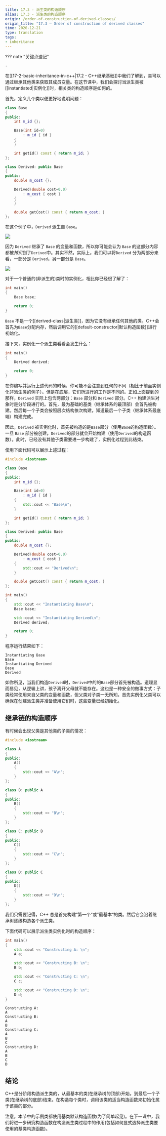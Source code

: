 ```yaml
---
title: 17.3 - 派生类的构造顺序
alias: 17.3 - 派生类的构造顺序
origin: /order-of-construction-of-derived-classes/
origin_title: "17.3 — Order of construction of derived classes"
time: 2020-12-21
type: translation
tags:
- inheritance
---
```


??? note "关键点速记"
	
	-

在[[17-2-basic-inheritance-in-c++|17.2 - C++继承基础]]中我们了解到，类可以通过继承其他类来获取其成员变量。在这节课中，我们会探讨当派生类被[[instantiated|实例化]]时，相关类的构造顺序是如何的。

首先，定义几个类以便更好地说明问题：
```cpp
class Base
{
public:
    int m_id {};

    Base(int id=0)
        : m_id { id }
    {
    }

    int getId() const { return m_id; }
};

class Derived: public Base
{
public:
    double m_cost {};

    Derived(double cost=0.0)
        : m_cost { cost }
    {
    }

    double getCost() const { return m_cost; }
};
```


在这个例子中，`Derived` 派生自 `Base`。

![](https://www.learncpp.com/images/CppTutorial/Section11/DerivedBase.gif)

因为 `Derived` 继承了 `Base` 的变量和函数，所以你可能会认为 `Base` 的这部分内容都被*拷贝*到了`Derived`中。其实不然，实际上，我们可以将`Derived` 分为两部分来看，一部分是 `Derived`，另一部分是 `Base`。

![](https://www.learncpp.com/images/CppTutorial/Section11/DerivedBaseCombined.gif)


对于一个普通的(非派生的)类时的实例化，相比你已经很了解了：

```cpp
int main()
{
    Base base;

    return 0;
}
```


`Base` 不是一个[[derived-class|派生类]]，因为它没有继承任何其他的类。C++会首先为`Base`分配内存，然后调用它的[[default-constructor|默认构造函数]]进行初始化。

接下来，实例化一个派生类看看会发生什么：

```cpp
int main()
{
    Derived derived;

    return 0;
}
```

在你编写并运行上述代码的时候，你可能不会注意到任何的不同（相比于前面实例化非派生类的例子）。但是在底层，它们所进行的工作是不同的。正如上面提到的那样，`Derived` 实际上包含两部分：`Base` 部分和 `Derived` 部分。C++ 构建派生对象时是分阶段进行的。首先，最为基础的基类（继承体系的最顶部）会首先被构建。然后每一个子类会按照层次结构依次构建，知道最后一个子类（继承体系最底端）构建完成。

因此，`Derived` 被实例化时，首先被构造的是`Base`部分（使用`Base`的构造函数）。一旦 `Base` 部分被创建，`Derived`的部分就会开始构建（使用`Derived`的构造函数）。此时，已经没有其他子类需要进一步构建了，实例化过程到此结束。


使用下面代码可以展示上述过程：
```cpp
#include <iostream>

class Base
{
public:
    int m_id {};

    Base(int id=0)
        : m_id { id }
    {
        std::cout << "Base\n";
    }

    int getId() const { return m_id; }
};

class Derived: public Base
{
public:
    double m_cost {};

    Derived(double cost=0.0)
        : m_cost { cost }
    {
        std::cout << "Derived\n";
    }

    double getCost() const { return m_cost; }
};

int main()
{
    std::cout << "Instantiating Base\n";
    Base base;

    std::cout << "Instantiating Derived\n";
    Derived derived;

    return 0;
}
```

程序运行结果如下：

```
Instantiating Base
Base
Instantiating Derived
Base
Derived
```


如你所见，当我们构造`Derived`时，`Derived`中的的`Base`部分首先被构造。道理显而易见，从逻辑上讲，孩子离开父母就不能存在。这也是一种安全的做事方式：子类经常使用来自父类的变量和函数，但父类对子类一无所知。首先实例化父类可以确保在创建派生类并准备使用它们时，这些变量已经初始化。

## 继承链的构造顺序

有时候会出现父类是其他类的子类的情况：

```cpp
#include <iostream>

class A
{
public:
    A()
    {
        std::cout << "A\n";
    }
};

class B: public A
{
public:
    B()
    {
        std::cout << "B\n";
    }
};

class C: public B
{
public:
    C()
    {
        std::cout << "C\n";
    }
};

class D: public C
{
public:
    D()
    {
        std::cout << "D\n";
    }
};
```

我们只需要记得，C++ 总是首先构建”第一个“或”最基本“的类。然后它会沿着继承树逐级构造各个派生类。

下面代码可以展示派生类实例化时的构造顺序：

```cpp
int main()
{
    std::cout << "Constructing A: \n";
    A a;

    std::cout << "Constructing B: \n";
    B b;

    std::cout << "Constructing C: \n";
    C c;

    std::cout << "Constructing D: \n";
    D d;
}
```


```
Constructing A:
A
Constructing B:
A
B
Constructing C:
A
B
C
Constructing D:
A
B
C
D
```

## 结论

C++是分阶段构造派生类的，从最基本的类(在继承树的顶部)开始，到最后一个子类(在继承树的底部)结束。在构造每个类时，调用该类的适当构造函数来初始化属于该类的部分。

注意，本节中的示例类都使用基类默认构造函数(为了简单起见)。在下一课中，我们将进一步研究构造函数在构造派生类过程中的作用(包括如何显式选择派生类要使用的基类构造函数)。